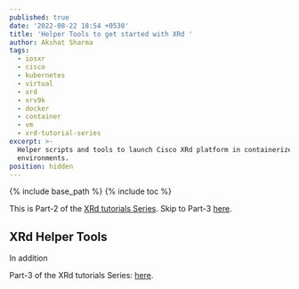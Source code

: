 ```yaml
---
published: true
date: '2022-08-22 18:54 +0530'
title: 'Helper Tools to get started with XRd '
author: Akshat Sharma
tags:
  - iosxr
  - cisco
  - kubernetes
  - virtual
  - xrd
  - xrv9k
  - docker
  - container
  - vm
  - xrd-tutorial-series
excerpt: >-
  Helper scripts and tools to launch Cisco XRd platform in containerized network
  environments.
position: hidden
---
```


{% include base_path %}
{% include toc %}

This is Part-2 of the [XRd tutorials Series]({{base_path}}/tags/#xrd-tutorial-series). Skip to Part-3 [here]({{base_path}}/tutorials/2022-08-22-setting-up-host-environment-to-run-xrd). 
## XRd Helper Tools

In addition



Part-3 of the XRd tutorials Series: [here]({{base_path}}/tutorials/2022-08-22-setting-up-host-environment-to-run-xrd).
